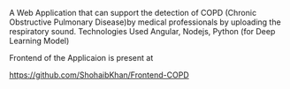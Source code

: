 A Web Application that can support the detection of COPD (Chronic Obstructive Pulmonary Disease)by medical professionals by uploading the respiratory sound.
Technologies Used Angular, Nodejs, Python (for Deep Learning Model)

Frontend of the Applicaion is present at

https://github.com/ShohaibKhan/Frontend-COPD
